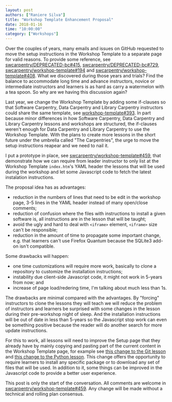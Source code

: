 ```yaml
---
layout: post
authors: ["Raniere Silva"]
title: "Workshop Template Enhancement Proposal"
date: 2018-01-16
time: "10:00:00"
category: ["Workshops"]
---
```


Over the couples of years,
many emails and issues on GitHub
requested to move the setup instructions in the Workshop Template to a separate page
for valid reasons.
To provide some reference, see
[swcarpentry/DEPRECATED-bc#415](https://github.com/swcarpentry/DEPRECATED-bc/pull/415),
[swcarpentry/DEPRECATED-bc#729](https://github.com/swcarpentry/DEPRECATED-bc/issues/729),
[swcarpentry/workshop-template#194](https://github.com/swcarpentry/workshop-template/issues/194)
and
[swcarpentry/workshop-template#408](https://github.com/swcarpentry/workshop-template/issues/408).
What we discovered during those years and trials?
Find the balance to accommodate long time and advance instructors, novice or intermediate instructors and learners
is as hard as carry a watermelon with a tea spoon.
So why are we having this discussion again?

Last year,
we change the Workshop Template
by adding some if-clauses so that Software Carpentry, Data Carpentry and Library Carpentry
instructors could share the same template,
see [workshop-template#393](https://github.com/swcarpentry/workshop-template/pull/393).
In part because minor differences in how Software Carpentry, Data Carpentry and Library Carpentry lessons and workshops are structured,
the if-clauses weren't enough for Data Carpentry and Library Carpentry to use the Workshop Template.
With the plans to create more lessons in the short future
under the umbrella called "The Carpentries",
the urge to move the setup instructions reapear
and we need to nail it.

I put a prototype in place,
see [swcarpentry/workshop-template#459](https://github.com/swcarpentry/workshop-template/pull/459),
that demonstrate how we can require from leader instructor
to only list at the Workshop Template `index.htm`'s YAML header the lessons that will be used during the workshop
and let some Javascript code to fetch the latest instalation instructions.

The proposal idea has as advantages:

- reduction in the numbers of lines that need to be edit in the workshop page, 3-5 lines in the YAML header instead of many open/close comments;
- reduction of confusion where the files with instructions to install a given software is, all instructions are in the lesson that will be taught;
- avoid the ugly and hard to deal with `<iframe>` element, `<iframe>` size can't be responsible;
- reduction in the amount of time to propagate some important change, e.g. that learners can't use Firefox Quantum because the SQLite3 add-on isn't compatible.

Some drawbacks will happen:

- one time customizations will require more work, basically to clone a repository to customize the installation instructions;
- instability due client-side Javascript code, it might not work in 5-years from now; and
- increase of page load/redering time, I'm talking about much less than 1s.

The drawbacks are minimal compared with the advantages.
By "forcing" instructors to clone the lessons they will teach we will reduce the problem of instructors and learners be surprised with some changes in the lesson during their pre-workshop night of sleep.
And the installation instructions will be out of date in less than 5-years so the Javascript stop work can even be something positive because the reader will do another search for more update instructions.

For this to work,
all lessons will need to improve the Setup page that they already have
by mainly copying and pasting part of the current content in the Workshop Template page,
for example see [this change to the Git lesson](https://github.com/rgaiacs/swc-git-novice/commit/a35b7fc151b5679dd9a2d608f875b4d8a61cef95)
and [this change to the Python lesson](https://github.com/rgaiacs/swc-python-novice-inflammation/).
This change offers the opportunity to require learners to install any specific package
or to download any set of files that will be used.
In addition to it,
some things can be improved in the Javascript code to provide a better user experience.

This post is only the start of the conversation.
All comments are welcome in [swcarpentry/workshop-template#459](https://github.com/swcarpentry/workshop-template/pull/459).
Any change will be made without a technical and rolling plan consensus.